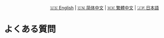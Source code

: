 <div style="text-align: right"><a href="../../en/latest/faq.html">🇺🇸 English</a> | <a href="../../zh-cn/latest/faq.html">🇨🇳 简体中文</a> | <a href="../../zh-tw/latest/faq.html">🇭🇰 繁體中文</a> | <a href="../../ja/latest/faq.html">🇯🇵 日本語</a></div>

# よくある質問
